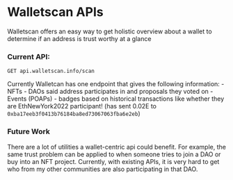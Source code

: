 # Walletscan APIs

Walletscan offers an easy way to get holistic overview about a wallet to determine if an address is trust worthy at a glance

### Current API:
```
GET api.walletscan.info/scan
```

Currently Walletcan has one endpoint that gives the following information:
    - NFTs
    - DAOs said address participates in and proposals they voted on
    - Events (POAPs)
    - badges based on historical transactions like whether they are EthNewYork2022 participant! (has sent 0.02E to `0xba17eeb3f0413b76184ba8ed73067063fba6e2eb`)

### Future Work

There are a lot of utilities a wallet-centric api could benefit. For example, the same trust problem can be applied to when someone tries to join a DAO or buy into an NFT project. Currently, with existing APIs, it is very hard to get who from my other communities are also participating in that DAO.